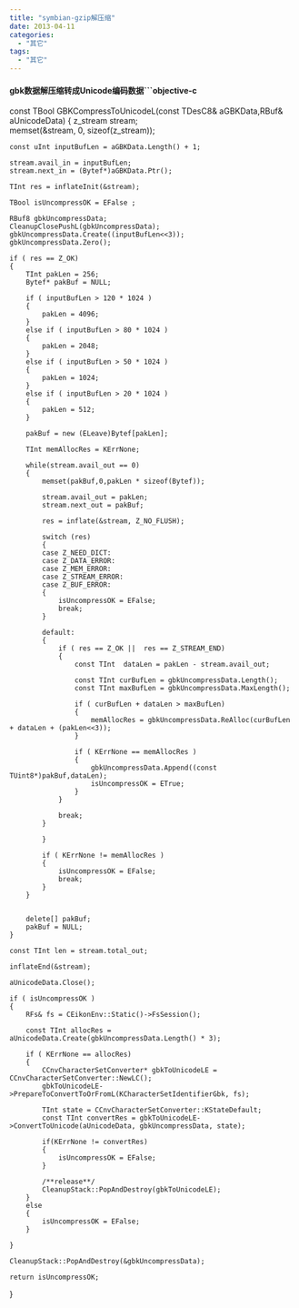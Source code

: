 ```yaml
---
title: "symbian-gzip解压缩"
date: 2013-04-11
categories:
  - "其它"
tags:
  - "其它"
---
```

<!--more-->

#### gbk数据解压缩转成Unicode编码数据```objective-c
const TBool GBKCompressToUnicodeL(const TDesC8& aGBKData,RBuf& aUnicodeData)
{
	z_stream stream;   
	memset(&stream, 0, sizeof(z_stream));   

	const uInt inputBufLen = aGBKData.Length() + 1;

	stream.avail_in = inputBufLen;
	stream.next_in = (Bytef*)aGBKData.Ptr(); 

	TInt res = inflateInit(&stream);

	TBool isUncompressOK = EFalse ;

	RBuf8 gbkUncompressData;
	CleanupClosePushL(gbkUncompressData);
	gbkUncompressData.Create((inputBufLen<<3));
	gbkUncompressData.Zero();
	
	if ( res == Z_OK)
	{
		TInt pakLen = 256;
		Bytef* pakBuf = NULL;
		
		if ( inputBufLen > 120 * 1024 )
		{
			pakLen = 4096;
		}
		else if ( inputBufLen > 80 * 1024 )
		{
			pakLen = 2048;
		}
		else if ( inputBufLen > 50 * 1024 )
		{
			pakLen = 1024;
		}
		else if ( inputBufLen > 20 * 1024 )
		{
			pakLen = 512;
		}
		
		pakBuf = new (ELeave)Bytef[pakLen];

		TInt memAllocRes = KErrNone;
		
		while(stream.avail_out == 0)
		{
			memset(pakBuf,0,pakLen * sizeof(Bytef));

			stream.avail_out = pakLen;
			stream.next_out = pakBuf; 

			res = inflate(&stream, Z_NO_FLUSH);
			
			switch (res)
			{
			case Z_NEED_DICT:
			case Z_DATA_ERROR:
			case Z_MEM_ERROR:
			case Z_STREAM_ERROR:
			case Z_BUF_ERROR:
			{
				isUncompressOK = EFalse;
				break;
			}

			default:
			{
				if ( res == Z_OK ||  res == Z_STREAM_END)
				{
					const TInt  dataLen = pakLen - stream.avail_out;
					
					const TInt curBufLen = gbkUncompressData.Length();
					const TInt maxBufLen = gbkUncompressData.MaxLength();

					if ( curBufLen + dataLen > maxBufLen)
					{
						memAllocRes = gbkUncompressData.ReAlloc(curBufLen + dataLen + (pakLen<<3));
					}

					if ( KErrNone == memAllocRes )
					{
						gbkUncompressData.Append((const TUint8*)pakBuf,dataLen);
						isUncompressOK = ETrue;
					}
				}

				break;
			}

			}
			
			if ( KErrNone != memAllocRes )
			{
				isUncompressOK = EFalse;
				break;
			}
		}
		
		
		delete[] pakBuf;
		pakBuf = NULL;
	}

	const TInt len = stream.total_out;

	inflateEnd(&stream);

	aUnicodeData.Close();

	if ( isUncompressOK )
	{
		RFs& fs = CEikonEnv::Static()->FsSession();

		const TInt allocRes = aUnicodeData.Create(gbkUncompressData.Length() * 3);	
		
		if ( KErrNone == allocRes)
		{
			CCnvCharacterSetConverter* gbkToUnicodeLE = CCnvCharacterSetConverter::NewLC();
			gbkToUnicodeLE->PrepareToConvertToOrFromL(KCharacterSetIdentifierGbk, fs);

			TInt state = CCnvCharacterSetConverter::KStateDefault;
			const TInt convertRes = gbkToUnicodeLE->ConvertToUnicode(aUnicodeData, gbkUncompressData, state);

			if(KErrNone != convertRes)
			{
				isUncompressOK = EFalse;
			}

			/**release**/
			CleanupStack::PopAndDestroy(gbkToUnicodeLE);
		}
		else
		{
			isUncompressOK = EFalse;
		}
			
	}

	CleanupStack::PopAndDestroy(&gbkUncompressData);

	return isUncompressOK;
}

```

